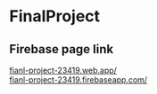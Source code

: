 # FinalProject

## Firebase page link
  
  [fianl-project-23419.web.app/](https://fianl-project-23419.web.app/)  
  [fianl-project-23419.firebaseapp.com/
](https://fianl-project-23419.firebaseapp.com/)
